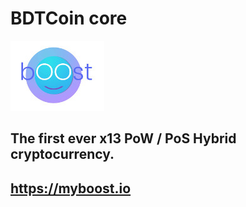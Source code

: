 # BDTCoin core
![Alt text](src/qt/res/images/new_logo1.jpeg)


## The first ever x13 PoW / PoS Hybrid cryptocurrency.

## https://myboost.io

